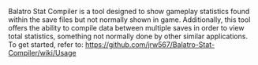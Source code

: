 Balatro Stat Compiler is a tool designed to show gameplay statistics found within the save files but not normally shown in game. Additionally, this tool offers the ability to compile data between multiple saves in order to view total statistics, something not normally done by other similar applications. To get started, refer to: https://github.com/jrw567/Balatro-Stat-Compiler/wiki/Usage
